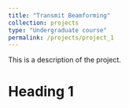 ```yaml
---
title: "Transmit Beamforming"
collection: projects
type: "Undergraduate course"
permalink: /projects/project_1
---
```


This is a description of the project.

Heading 1
======